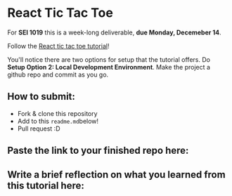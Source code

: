 # React Tic Tac Toe

For **SEI 1019** this is a week-long deliverable, **due Monday, Decemeber 14**.

Follow the [React tic tac toe tutorial](https://reactjs.org/tutorial/tutorial.html)!

You'll notice there are two options for setup that the tutorial offers. Do **Setup Option 2: Local Development Environment**. Make the project a github repo and commit as you go.

## How to submit:

* Fork & clone this repository
* Add to this `readme.md`below!
* Pull request :D 

## Paste the link to your finished repo here:


## Write a brief reflection on what you learned from this tutorial here:
